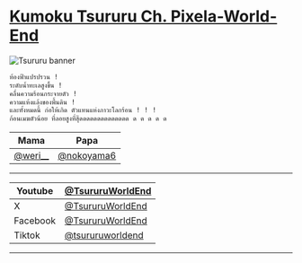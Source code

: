 # [Kumoku Tsururu Ch. Pixela-World-End](https://www.youtube.com/@TsururuWorldEnd)

![Tsururu banner](https://scontent.fbkk5-3.fna.fbcdn.net/v/t39.30808-6/442449181_122148092558202485_6719669447458984055_n.png?_nc_cat=111&ccb=1-7&_nc_sid=5f2048&_nc_ohc=vSUloWe-vaMQ7kNvgE5nI7Z&_nc_ht=scontent.fbkk5-3.fna&oh=00_AYA94M5tD5EQ6JHizw8zXullfQUxCy9GJNYFI00CuAc_zQ&oe=66618D1B)

```txt
ท้องฟ้าแปรปรวน !
ระดับน้ำทะเลสูงขึ้น !
คลื่นความร้อนกระจายตัว ! 
ความแห้งแล้งของพื้นดิน ! 
และทั้งหมดนี้ ก่อให้เกิด ตัวแทนแห่งภาวะโลกร้อน ! ! !
ก้อนเมฆตัวน้อย ที่ลอยสูงที่สุ๊ดดดดดดดดดดดดดด ด ด ด ด ด
```

|Mama|Papa|
|---|---|
|[@weri__](https://x.com/weri__)|[@nokoyama6](https://x.com/nokoyama6)|

---

|Youtube|[@TsururuWorldEnd](https://youtube.com/@TsururuWorldEnd)|
|---|---|
|X|[@TsururuWorldEnd](https://x.com/TsururuWorldEnd)|
|Facebook|[@TsururuWorldEnd](https://facebook.com/TsururuWorldEnd)|
|Tiktok|[@tsururuworldend](https://tiktok.com/@tsururuworldend)|

---
